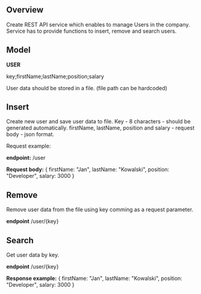 Overview
--------------

Create REST API service which enables to manage Users in the company. 
Service has to provide functions to insert, remove and search users.

Model
--------------
**USER**

key;firstName;lastName;position;salary

User data should be stored in a file. (file path can be hardcoded)

Insert
--------------

Create new user and save user data to file. 
Key - 8 characters - should be generated automatically. 
firstName, lastName, position and salary - request body - json format.

Request example:

**endpoint:**
/user

**Request body:**
{
  firstName: "Jan",
  lastName: "Kowalski",
  position: "Developer",
  salary: 3000
}

Remove
--------------

Remove user data from the file using key comming as a request parameter.

**endpoint**
/user/{key}

Search
--------------

Get user data by key.

**endpoint**
/user/{key}

**Response example:**
{
  firstName: "Jan",
  lastName: "Kowalski",
  position: "Developer",
  salary: 3000
}
